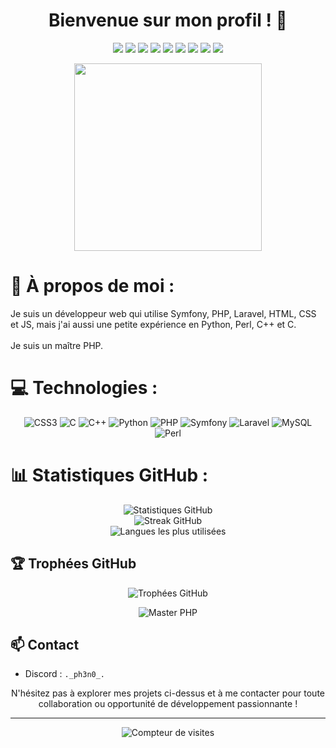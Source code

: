 <h1 align="center">Bienvenue sur mon profil ! 👋</h1>

<p align="center">
  <img src="https://img.shields.io/badge/HTML-Senior-orange">
  <img src="https://img.shields.io/badge/CSS-Senior-blue">
  <img src="https://img.shields.io/badge/JavaScript-Senior-yellow">
  <img src="https://img.shields.io/badge/PHP-Senior-purple">
  <img src="https://img.shields.io/badge/Perl-Junior-blueviolet">
  <img src="https://img.shields.io/badge/Ruby-Junior-red">
  <img src="https://img.shields.io/badge/Python-Junior-green">
  <img src="https://img.shields.io/badge/C-Junior-blue">
  <img src="https://img.shields.io/badge/C++-Junior-brightgreen">
</p>

<p align="center">
  <img src="https://i.gifer.com/EgUx.gif" width="300">
</p>

# 💫 À propos de moi :
Je suis un développeur web qui utilise Symfony, PHP, Laravel, HTML, CSS et JS, mais j'ai aussi une petite expérience en Python, Perl, C++ et C.<br><br>Je suis un maître PHP.

# 💻 Technologies :
<p align="center">
  <img src="https://img.shields.io/badge/css3-%231572B6.svg?style=for-the-badge&logo=css3&logoColor=white" alt="CSS3">
  <img src="https://img.shields.io/badge/c-%2300599C.svg?style=for-the-badge&logo=c&logoColor=white" alt="C">
  <img src="https://img.shields.io/badge/c++-%2300599C.svg?style=for-the-badge&logo=c%2B%2B&logoColor=white" alt="C++">
  <img src="https://img.shields.io/badge/python-3670A0?style=for-the-badge&logo=python&logoColor=ffdd54" alt="Python">
  <img src="https://img.shields.io/badge/php-%23777BB4.svg?style=for-the-badge&logo=php&logoColor=white" alt="PHP">
  <img src="https://img.shields.io/badge/symfony-%23000000.svg?style=for-the-badge&logo=symfony&logoColor=white" alt="Symfony">
  <img src="https://img.shields.io/badge/laravel-%23FF2D20.svg?style=for-the-badge&logo=laravel&logoColor=white" alt="Laravel">
  <img src="https://img.shields.io/badge/mysql-4479A1.svg?style=for-the-badge&logo=mysql&logoColor=white" alt="MySQL">
  <img src="https://img.shields.io/badge/perl-%2339457E.svg?style=for-the-badge&logo=perl&logoColor=white" alt="Perl">
</p>

# 📊 Statistiques GitHub :
<p align="center">
  <img src="https://github-readme-stats.vercel.app/api?username=ph3n0&theme=shadow_red&hide_border=false&include_all_commits=false&count_private=false" alt="Statistiques GitHub"><br/>
  <img src="https://github-readme-streak-stats.herokuapp.com/?user=ph3n0&theme=shadow_red&hide_border=false" alt="Streak GitHub"><br/>
  <img src="https://github-readme-stats.vercel.app/api/top-langs/?username=ph3n0&theme=shadow_red&hide_border=false&include_all_commits=false&count_private=false&layout=compact" alt="Langues les plus utilisées">
</p>

## 🏆 Trophées GitHub
<p align="center">
  <img src="https://github-profile-trophy.vercel.app/?username=ph3n0&theme=radical&no-frame=false&no-bg=true&margin-w=4" alt="Trophées GitHub">
</p>

<p align="center">
  <img src="https://github-profile-trophy.vercel.app/?username=ph3n0&theme=dracula&title=Master PHP" alt="Master PHP">
</p>

## 📫 Contact

- Discord : `._ph3n0_.`

<p align="center">
  N'hésitez pas à explorer mes projets ci-dessus et à me contacter pour toute collaboration ou opportunité de développement passionnante !
</p>

---
<p align="center">
  <img src="https://visitcount.itsvg.in/api?id=ph3n0&icon=0&color=0" alt="Compteur de visites">
</p>
